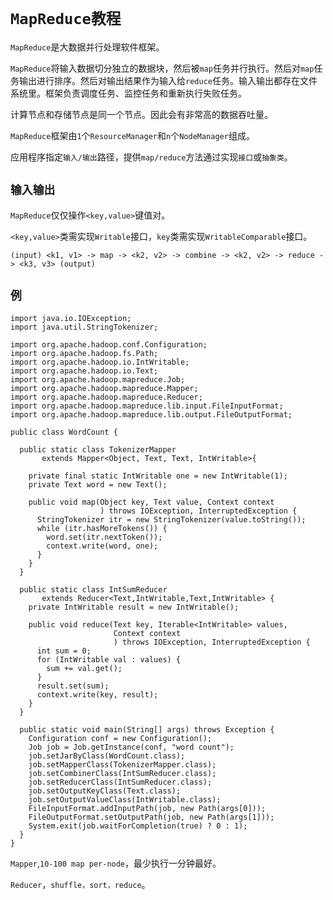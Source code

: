 # `MapReduce教程`

`MapReduce`是大数据并行处理软件框架。

`MapReduce`将输入数据切分独立的数据块，然后被`map`任务并行执行。然后对`map`任务输出进行排序。然后对输出结果作为输入给`reduce`任务。输入输出都存在文件系统里。框架负责调度任务、监控任务和重新执行失败任务。

计算节点和存储节点是同一个节点。因此会有非常高的数据吞吐量。

`MapReduce`框架由`1`个`ResourceManager`和`n`个`NodeManager`组成。

应用程序指定`输入/输出`路径，提供`map/reduce`方法通过实现`接口`或`抽象类`。


## `输入输出`

`MapReduce`仅仅操作`<key,value>`键值对。

`<key,value>`类需实现`Writable`接口，`key`类需实现`WritableComparable`接口。

```
(input) <k1, v1> -> map -> <k2, v2> -> combine -> <k2, v2> -> reduce -> <k3, v3> (output)
```

## `例`

```
import java.io.IOException;
import java.util.StringTokenizer;

import org.apache.hadoop.conf.Configuration;
import org.apache.hadoop.fs.Path;
import org.apache.hadoop.io.IntWritable;
import org.apache.hadoop.io.Text;
import org.apache.hadoop.mapreduce.Job;
import org.apache.hadoop.mapreduce.Mapper;
import org.apache.hadoop.mapreduce.Reducer;
import org.apache.hadoop.mapreduce.lib.input.FileInputFormat;
import org.apache.hadoop.mapreduce.lib.output.FileOutputFormat;

public class WordCount {

  public static class TokenizerMapper
       extends Mapper<Object, Text, Text, IntWritable>{

    private final static IntWritable one = new IntWritable(1);
    private Text word = new Text();

    public void map(Object key, Text value, Context context
                    ) throws IOException, InterruptedException {
      StringTokenizer itr = new StringTokenizer(value.toString());
      while (itr.hasMoreTokens()) {
        word.set(itr.nextToken());
        context.write(word, one);
      }
    }
  }

  public static class IntSumReducer
       extends Reducer<Text,IntWritable,Text,IntWritable> {
    private IntWritable result = new IntWritable();

    public void reduce(Text key, Iterable<IntWritable> values,
                       Context context
                       ) throws IOException, InterruptedException {
      int sum = 0;
      for (IntWritable val : values) {
        sum += val.get();
      }
      result.set(sum);
      context.write(key, result);
    }
  }

  public static void main(String[] args) throws Exception {
    Configuration conf = new Configuration();
    Job job = Job.getInstance(conf, "word count");
    job.setJarByClass(WordCount.class);
    job.setMapperClass(TokenizerMapper.class);
    job.setCombinerClass(IntSumReducer.class);
    job.setReducerClass(IntSumReducer.class);
    job.setOutputKeyClass(Text.class);
    job.setOutputValueClass(IntWritable.class);
    FileInputFormat.addInputPath(job, new Path(args[0]));
    FileOutputFormat.setOutputPath(job, new Path(args[1]));
    System.exit(job.waitForCompletion(true) ? 0 : 1);
  }
}
```

`Mapper`,`10-100 map per-node`，最少执行一分钟最好。

`Reducer`，`shuffle，sort，reduce`。


